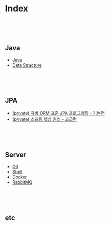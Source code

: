 # Index

<br/><br/><br/>

## Java
* [Java](https://github.com/chaeheedongs/JavaBasic/blob/master/README.md)
* [Data Structure](https://github.com/chaeheedongs/DataStructure/blob/main/README.md)

<br/><br/><br/>

## JPA
* [(private) 자바 ORM 표준 JPA 프로그래밍 - 기본편](https://github.com/chaeheedongs/inflearn-jpa-basic/blob/main/README.md)
* [(private) 스프링 핵심 원리 - 고급편](https://github.com/chaeheedongs/inflearn-spring-advanced/blob/main/README.md)

<br/><br/><br/>

## Server
* [Git](https://github.com/chaeheedongs/Git)
* [Shell](https://github.com/chaeheedongs/Shell)
* [Docker](https://github.com/chaeheedongs/Docker)
* [RabbitMQ](https://github.com/chaeheedongs/rabbitmq)

<br/><br/><br/>

## etc
